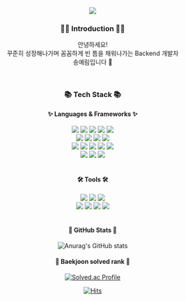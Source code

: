 <div align=center>
	<img src="https://capsule-render.vercel.app/api?type=waving&color=auto&height=300&section=header&text=%20%20%20Yerim's%20Github&fontSize=90" />

<h3>👋🏻 Introduction 👋🏻</h3>
<p>안녕하세요!<br>꾸준히 성장해나가며 꼼꼼하게 빈 틈을 채워나가는 Backend 개발자<br>송예림입니다 💜</p>
<br>
<h3>📚 Tech Stack 📚</h3>
<h4>✨ Languages & Frameworks ✨</h4>
<!-- </div> -->
<!-- <div align="center"> -->
	<img src="https://img.shields.io/badge/Java-007396?style=flat&logo=Conda-Forge&logoColor=white" />
	<img src="https://img.shields.io/badge/Spring-6DB33F?style=flat&logo=Spring&logoColor=white" />
	<img src="https://img.shields.io/badge/SpringBoot-6DB33F?style=flat&logo=SpringBoot&logoColor=white" />
	<img src="https://img.shields.io/badge/SpringSecurity-6DB33F?style=flat&logo=SpringSecurity&logoColor=white" />
	<img src="https://img.shields.io/badge/SpringDataJPA-6DB33F?style=flat&logo=SpringDataJPA&logoColor=white" />
	<br>
	<img src="https://img.shields.io/badge/Python-3776AB?style=flat&logo=Python&logoColor=white" />
	<img src="https://img.shields.io/badge/Django-092E20?style=flat&logo=Django&logoColor=white" />
	<img src="https://img.shields.io/badge/Unity-FFFFFF?style=flat&logo=Unity&logoColor=white" />
	<img src="https://img.shields.io/badge/Blender-F5792A?style=flat&logo=Blender&logoColor=white" />
	<br>
	<img src="https://img.shields.io/badge/Vue.js-4FC08D?style=flat&logo=Vue.js&logoColor=white" />
	<img src="https://img.shields.io/badge/HTML5-E34F26?style=flat&logo=HTML5&logoColor=white" />
	<img src="https://img.shields.io/badge/CSS3-1572B6?style=flat&logo=CSS3&logoColor=white" />
	<img src="https://img.shields.io/badge/JavaScript-F7DF1E?style=flat&logo=JavaScript&logoColor=white" />
	<img src="https://img.shields.io/badge/jQuery-0769AD?style=flat&logo=jQuery&logoColor=white" />
	<br>
	<img src="https://img.shields.io/badge/Mybatis-000000?style=flat&logo=Fluentd&logoColor=white" />
	<img src="https://img.shields.io/badge/MySQL-4479A1?style=flat&logo=MySQL&logoColor=white" />
	<img src="https://img.shields.io/badge/Firebase-FFCA28?style=flat&logo=Firebase&logoColor=white" />
	<br>
<!-- </div> -->
<br>
<h4>🛠 Tools 🛠</h4>
	<img src="https://img.shields.io/badge/EclipseIDE-2C2255?style=flat&logo=EclipseIDE&logoColor=white" />
	<img src="https://img.shields.io/badge/IntelliJIDEA-000000?style=flat&logo=IntelliJIDEA&logoColor=white" />
	<img src="https://img.shields.io/badge/VisualStudioCode-007ACC?style=flat&logo=VisualStudioCode&logoColor=white" />
	<br>
	<img src="https://img.shields.io/badge/GitHub-181717?style=flat&logo=GitHub&logoColor=white" />
	<img src="https://img.shields.io/badge/GitLab-FC6D26?style=flat&logo=GitLab&logoColor=white" />
	<img src="https://img.shields.io/badge/Notion-000000?style=flat&logo=Notion&logoColor=white" />
	<img src="https://img.shields.io/badge/Jira-0052CC?style=flat&logo=Jira&logoColor=white" />
<br>
<!-- <div align=center> -->

<br>
	<h4>📖 GitHub Stats 📖</h4>
	
![Anurag's GitHub stats](https://github-readme-stats.vercel.app/api?username=yerim8373&show_icons=true&theme=buefy)

<!-- ![Top Langs](https://github-readme-stats.vercel.app/api/top-langs/?username=yerim8373&layout=compact&theme=buefy) -->
  
<h4>👑 Baekjoon solved rank 👑</h4>
	
[![Solved.ac Profile](http://mazassumnida.wtf/api/generate_badge?boj=yerim8373)](https://solved.ac/yerim8373)
	
<!-- </div> -->

<!-- <div align=right> -->
	
[![Hits](https://hits.seeyoufarm.com/api/count/incr/badge.svg?url=https%3A%2F%2Fgithub.com%2Fyerim8373&count_bg=%23FDE1FF&title_bg=%23D6B2FF&icon=&icon_color=%23E7E7E7&title=hits&edge_flat=false)](https://hits.seeyoufarm.com)
	
</div>

<!--
**yerim8373/yerim8373** is a ✨ _special_ ✨ repository because its `README.md` (this file) appears on your GitHub profile.

Here are some ideas to get you started:

- 🔭 I’m currently working on ...
- 🌱 I’m currently learning ...
- 👯 I’m looking to collaborate on ...
- 🤔 I’m looking for help with ...
- 💬 Ask me about ...
- 📫 How to reach me: ...
- 😄 Pronouns: ...
- ⚡ Fun fact: ...
-->
